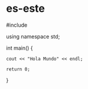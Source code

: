 # es-este
#include <iostream>

using namespace std;

int main() {

    cout << "Hola Mundo" << endl;

    return 0;

}
